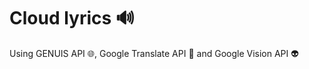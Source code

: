 # Cloud lyrics :loud_sound:

Using GENUIS API :globe_with_meridians:, Google Translate API :speech_balloon: and Google Vision API :alien:
